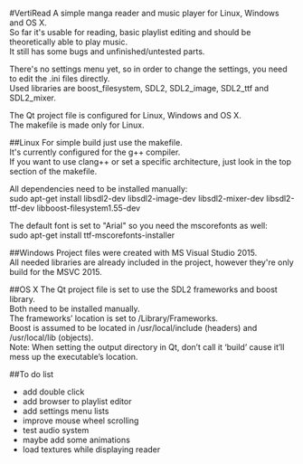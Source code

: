 #VertiRead
A simple manga reader and music player for Linux, Windows and OS X.  
So far it's usable for reading, basic playlist editing and should be theoretically able to play music.  
It still has some bugs and unfinished/untested parts.  

There's no settings menu yet, so in order to change the settings, you need to edit the .ini files directly.  
Used libraries are boost_filesystem, SDL2, SDL2_image, SDL2_ttf and SDL2_mixer.  

The Qt project file is configured for Linux, Windows and OS X.  
The makefile is made only for Linux.  

##Linux
For simple build just use the makefile.  
It's currently configured for the g++ compiler.  
If you want to use clang++ or set a specific architecture, just look in the top section of the makefile.

All dependencies need to be installed manually:  
sudo apt-get install libsdl2-dev libsdl2-image-dev libsdl2-mixer-dev libsdl2-ttf-dev libboost-filesystem1.55-dev  

The default font is set to "Arial" so you need the mscorefonts as well:  
sudo apt-get install ttf-mscorefonts-installer 

##Windows
Project files were created with MS Visual Studio 2015.  
All needed libraries are already included in the project, however they're only build for the MSVC 2015.  

##OS X
The Qt project file is set to use the SDL2 frameworks and boost library.  
Both need to be installed manually.  
The frameworks’ location is set to /Library/Frameworks.  
Boost is assumed to be located in /usr/local/include (headers) and /usr/local/lib (objects).  
Note: When setting the output directory in Qt, don’t call it ‘build’ cause it’ll mess up the executable’s location.  

##To do list
- add double click
- add browser to playlist editor
- add settings menu lists
- improve mouse wheel scrolling
- test audio system
- maybe add some animations
- load textures while displaying reader
